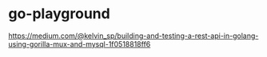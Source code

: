 # go-playground

https://medium.com/@kelvin_sp/building-and-testing-a-rest-api-in-golang-using-gorilla-mux-and-mysql-1f0518818ff6
